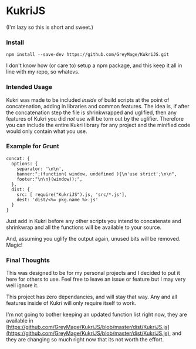 # KukriJS
(I'm lazy so this is short and sweet.)
### Install
`npm install --save-dev https://github.com/GreyMage/KukriJS.git`

I don't know how (or care to) setup a npm package, and this keep it all in line with my repo, so whatevs.

### Intended Usage
Kukri was made to be included _inside_ of build scripts at the point of concatenation, adding in libraries and common features. The idea is, if after the concatenation step the file is shrinkwrapped and uglified, then any features of Kukri you did _not_ use will be torn out by the uglifier. Therefore you can include the entire Kukri library for any project and the minified code would only contain what you use.

### Example for Grunt
```
concat: {
  options: {
    separator: '\n\n',
    banner:";(function( window, undefined ){\n'use strict';\n\n",
    footer:"\n\n}(window));",
  },
  dist: {
    src: [ require("KukriJS").js, 'src/*.js'],
    dest: 'dist/<%= pkg.name %>.js'
  }
}
```
Just add in Kukri before any other scripts you intend to concatenate and shrinkwrap and all the functions will be available to your source.

And, assuming you uglify the output again, unused bits will be removed. Magic!

### Final Thoughts
This was designed to be for my personal projects and I decided to put it here for others to use. Feel free to leave an issue or feature but I may very well ignore it.

This project has zero dependancies, and will stay that way. Any and all features inside of Kukri will only require itself to work.

I'm not going to bother keeping an updated function list right now, they are available in [https://github.com/GreyMage/KukriJS/blob/master/dist/KukriJS.js](https://github.com/GreyMage/KukriJS/blob/master/dist/KukriJS.js), and they are changing so much right now that its not worth the effort.
